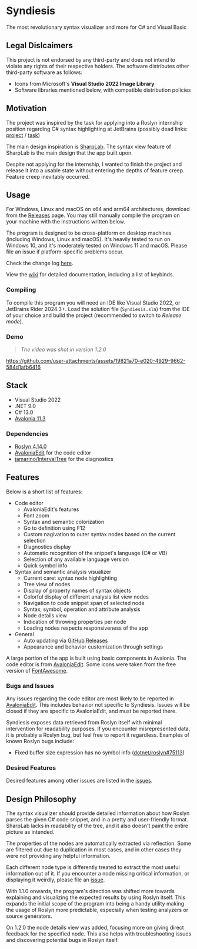# Syndiesis

The most revolutionary syntax visualizer and more for C# and Visual Basic

## Legal Dislcaimers

This project is not endorsed by any third-party and does not intend to violate any rights of their respective holders.
The software distributes other third-party software as follows:
- Icons from Microsoft's **Visual Studio 2022 Image Library**
- Software libraries mentioned below, with compatible distribution policies

## Motivation

The project was inspired by the task for applying into a Roslyn internship position regarding C# syntax highlighting at JetBrains
(possibly dead links: [project](https://internship.jetbrains.com/projects/1442/) / [task](https://internship.jetbrains.com/applications/19433/))

The main design inspiration is [SharpLab](https://sharplab.io/). The syntax view feature of SharpLab is the main design that the app built upon.

Despite not applying for the internship, I wanted to finish the project and release it into a usable state without entering the depths of feature creep. Feature creep inevitably occurred.

## Usage

For Windows, Linux and macOS on x64 and arm64 architectures, download from the [Releases](https://github.com/Rekkonnect/Syndiesis/releases) page. You may still manually compile the program on your machine with the instructions written below.

The program is designed to be cross-platform on desktop machines (including Windows, Linux and macOS). It's heavily tested to run on Windows 10, and it's moderately tested on Windows 11 and macOS. Please file an issue if platform-specific problems occur.

Check the change log [here](/docs/changelog/README.md).

View the [wiki](https://github.com/Rekkonnect/Syndiesis/wiki) for detailed documentation, including a list of keybinds.

### Compiling

To compile this program you will need an IDE like Visual Studio 2022, or JetBrains Rider 2024.3+.
Load the solution file (`Syndiesis.sln`) from the IDE of your choice and build the project (recommended to switch to *Release mode*).

### Demo

> _The video was shot in version 1.2.0_

https://github.com/user-attachments/assets/19821a70-e020-4929-9662-584d1afb6416

## Stack

- Visual Studio 2022
- .NET 9.0
- C# 13.0
- [Avalonia 11.3](https://github.com/AvaloniaUI/Avalonia)

### Dependencies

- [Roslyn 4.14.0](https://github.com/dotnet/roslyn)
- [AvaloniaEdit](https://github.com/avaloniaUI/AvaloniaEdit) for the code editor
- [jamarino/IntervalTree](https://github.com/jamarino/IntervalTree) for the diagnostics

## Features

Below is a short list of features:

- Code editor
  - AvaloniaEdit's features
  - Font zoom
  - Syntax and semantic colorization
  - Go to definition using F12
  - Custom nagivation to outer syntax nodes based on the current selection
  - Diagnostics display
  - Automatic recognition of the snippet's language (C# or VB)
  - Selection of any available language version
  - Quick symbol info
- Syntax and semantic analysis visualizer
  - Current caret syntax node highlighting
  - Tree view of nodes
  - Display of property names of syntax objects
  - Colorful display of different analysis list view nodes
  - Navigation to code snippet span of selected node
  - Syntax, symbol, operation and attribute analysis
  - Node details view
  - Indication of throwing properties per node
  - Loading nodes respects responsiveness of the app
- General
  - Auto updating via [GitHub Releases](https://github.com/Rekkonnect/Syndiesis/releases)
  - Appearance and behavior customization through settings

A large portion of the app is built using basic components in Avalonia. The code editor is from [AvaloniaEdit](https://github.com/avaloniaUI/AvaloniaEdit).
Some icons were taken from the free version of [FontAwesome](https://fontawesome.com/).

### Bugs and Issues

Any issues regarding the code editor are most likely to be reported in [AvaloniaEdit](https://github.com/avaloniaUI/AvaloniaEdit). This includes behavior not specific to Syndiesis. Issues will be closed if they are specific to AvaloniaEdit, and must be reported there.

Syndiesis exposes data retrieved from Roslyn itself with minimal intervention for readability purposes. If you encounter misrepresented data, it is probably a Roslyn bug, but feel free to report it regardless. Examples of known Roslyn bugs include:
- Fixed buffer size expression has no symbol info ([dotnet/roslyn#75113](https://github.com/dotnet/roslyn/issues/75113))

### Desired Features

Desired features among other issues are listed in the [issues](https://github.com/Rekkonnect/Syndiesis/issues).

## Design Philosophy

The syntax visualizer should provide detailed information about how Roslyn parses the given C# code snippet, and in a pretty and user-friendly format. SharpLab lacks in readability of the tree, and it also doesn't paint the entire picture as intended.

The properties of the nodes are automatically extracted via reflection. Some are filtered out due to duplication in most cases, and in other cases they were not providing any helpful information.

Each different node type is differently treated to extract the most useful information out of it. If you encounter a node missing critical information, or displaying it weirdly, please file an [issue](https://github.com/Rekkonnect/Syndiesis/issues/new).

With 1.1.0 onwards, the program's direction was shifted more towards explaining and visualizing the expected results by using Roslyn itself. This expands the initial scope of the program into being a handy utility making the usage of Roslyn more predictable, especially when testing analyzers or source generators.

On 1.2.0 the node details view was added, focusing more on giving direct feedback for the specified node. This also helps with troubleshooting issues and discovering potential bugs in Roslyn itself.
